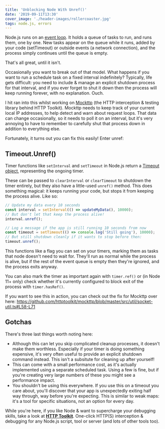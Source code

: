 ```yaml
---
title: 'Unblocking Node With Unref()'
date: '2019-09-11T13:30'
cover_image: './header-images/rollercoaster.jpg'
tags: node.js, errors
---
```


Node.js runs on an [event loop](https://developer.mozilla.org/en-US/docs/Web/JavaScript/EventLoop). It holds a queue of tasks to run, and runs them, one by one. New tasks appear on the queue while it runs, added by your code (setTimeout) or outside events (a network connection), and the process simply continues until the queue is empty.

That's all great, until it isn't.

Occasionally you want to break out of that model. What happens if you want to run a schedule task on a fixed interval indefinitely? Typically, life gets difficult: you need to include & manage an explicit shutdown process for that interval, and if you ever forget to shut it down then the process will keep running forever, with no explanation. Ouch.

I hit ran into this whilst working on [Mockttp](https://github.com/httptoolkit/mockttp) (the HTTP interception & testing library behind HTTP Toolkit). Mockttp needs to keep track of your current local IP addresses, to help detect and warn about request loops. That data can change occasionally, so it needs to poll it on an interval, but it's very annoying to have to remember to carefully shut that process down in addition to everything else.

Fortunately, it turns out you can fix this easily! Enter unref:

## Timeout.Unref()

Timer functions like `setInterval` and `setTimeout` in Node.js return a [Timeout object](https://nodejs.org/api/timers.html#timers_class_timeout), representing the ongoing timer.

These can be passed to `clearInterval` or `clearTimeout` to shutdown the timer entirely, but they also have a little-used `unref()` method. This does something magical: it keeps running your code, but stops it from keeping the process alive. Like so:

```js
// Update my data every 10 seconds
const interval = setInterval(() => updateMyData(), 10000);
// But don't let that keep the process alive!
interval.unref();

// Log a message if the app is still running 10 seconds from now
const timeout = setTimeout(() => console.log('Still going'), 10000);
// But still shutdown cleanly if it wants to stop before then:
timeout.unref();
```

This functions like a flag you can set on your timers, marking them as tasks that node doesn't need to wait for. They'll run as normal while the process is alive, but if the rest of the event queue is empty then they're ignored, and the process exits anyway.

You can also mark the timer as important again with `timer.ref()` or (in Node 11+ only) check whether it's currently configured to block exit of the process with `timer.hasRef()`.

If you want to see this in action, you can check out the fix for Mockttp over here: https://github.com/httptoolkit/mockttp/blob/master/src/util/socket-util.ts#L58-L71

## Gotchas

There's three last things worth noting here:

* Although this can let you skip complicated cleanup processes, it doesn't make them worthless. Especially if your timer is doing something expensive, it's very often useful to provide an explicit shutdown command instead. This isn't a subsitute for cleaning up after yourself!
* This can come with a small performance cost, as it's actually implemented using a separate scheduled task. Using a few is fine, but if you're creating very large numbers of these you might see a performance impact.
* You shouldn't be using this everywhere. If you use this on a timeout you care about, you'll discover that your app is unexpectedly exiting half way through, way before you're expecting. This is similar to weak maps: it's a tool for specific situations, not an option for every day.

While you're here, if you like Node & want to supercharge your debugging skills, take a look at **[HTTP Toolkit](https://httptoolkit.com/javascript/)**. One-click HTTP(S) interception & debugging for any Node.js script, tool or server (and lots of other tools too).